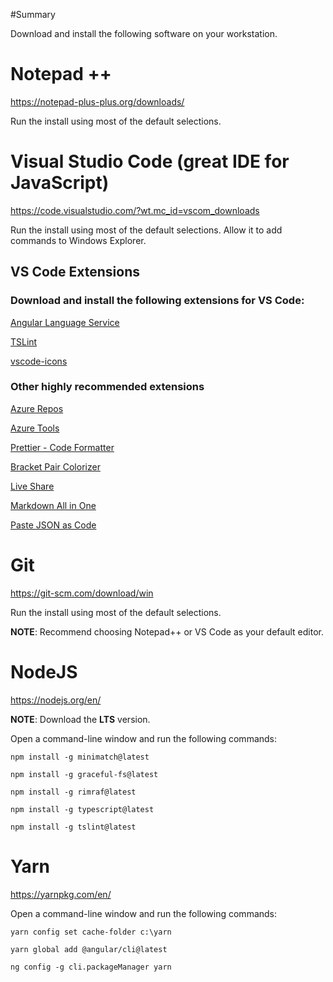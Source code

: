 #Summary

Download and install the following software on your workstation.


# Notepad ++
https://notepad-plus-plus.org/downloads/

Run the install using most of the default selections.


# Visual Studio Code (great IDE for JavaScript) 
https://code.visualstudio.com/?wt.mc_id=vscom_downloads 

Run the install using most of the default selections. Allow it to add commands to Windows Explorer.

## VS Code Extensions

### Download and install the following extensions for VS Code:

[Angular Language Service](https://marketplace.visualstudio.com/items?itemName=Angular.ng-template)

[TSLint](https://marketplace.visualstudio.com/items?itemName=ms-vscode.vscode-typescript-tslint-plugin)

[vscode-icons](https://marketplace.visualstudio.com/items?itemName=vscode-icons-team.vscode-icons)

### Other highly recommended extensions

[Azure Repos](https://marketplace.visualstudio.com/items?itemName=ms-vsts.team)

[Azure Tools](https://marketplace.visualstudio.com/items?itemName=ms-vscode.vscode-node-azure-pack)

[Prettier - Code Formatter](https://marketplace.visualstudio.com/items?itemName=esbenp.prettier-vscode)

[Bracket Pair Colorizer](https://marketplace.visualstudio.com/items?itemName=CoenraadS.bracket-pair-colorizer)

[Live Share](https://marketplace.visualstudio.com/items?itemName=MS-vsliveshare.vsliveshare)

[Markdown All in One](https://marketplace.visualstudio.com/items?itemName=yzhang.markdown-all-in-one)

[Paste JSON as Code](https://marketplace.visualstudio.com/items?itemName=quicktype.quicktype)


# Git 
https://git-scm.com/download/win

Run the install using most of the default selections.

**NOTE**: Recommend choosing Notepad++ or VS Code as your default editor.
 

# NodeJS 
https://nodejs.org/en/ 

**NOTE**: Download the **LTS** version.

Open a command-line window and run the following commands:

```
npm install -g minimatch@latest 

npm install -g graceful-fs@latest 

npm install -g rimraf@latest 

npm install -g typescript@latest 

npm install -g tslint@latest 
```


# Yarn 
https://yarnpkg.com/en/ 

Open a command-line window and run the following commands:

```
yarn config set cache-folder c:\yarn 

yarn global add @angular/cli@latest 

ng config -g cli.packageManager yarn 